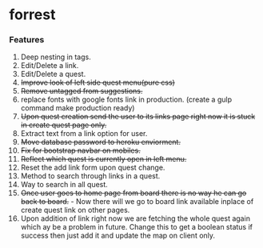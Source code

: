 # forrest

### Features

1. Deep nesting in tags.
2. Edit/Delete a link.
3. Edit/Delete a quest.
4. ~~Improve look of left side quest menu(pure css)~~
5. ~~Remove untagged from suggestions.~~
6. replace fonts with google fonts link in production. (create a gulp command make production ready)
7. ~~Upon quest creation send the user to its links page right now it is stuck in create quest page only.~~
8. Extract text from a link option for user.
9. ~~Move database password to heroku enviorment.~~
10. ~~Fix for bootstrap navbar on mobiles.~~
11. ~~Reflect which quest is currently open in left menu.~~
12. Reset the add link form upon quest change.
13. Method to search through links in a quest.
14. Way to search in all quest.
15. ~~Once user goes to home page from board there is no way he can go back to board.~~ - Now there will we go to board link available inplace of create quest link on other pages.
16. Upon addition of link right now we are fetching the whole quest again which ay be a problem in future. Change this to get a boolean status if success then just add it and update the map on client only.
